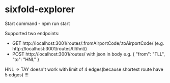 # sixfold-explorer

Start command - npm run start

Supported two endpoints:
- GET http://localhost:3001/routes/:fromAirportCode/:toAirportCode/ (e.g. http://localhost:3001/routes/tll/hnl/)
- POST http://localhost:3001/routes/ with json in body e.g.
{
	"from": "TLL",
	"to": "HNL"
}


HNL => TAY doesn't work with limit of 4 edges(because shortest route have 5 edges) !!!

